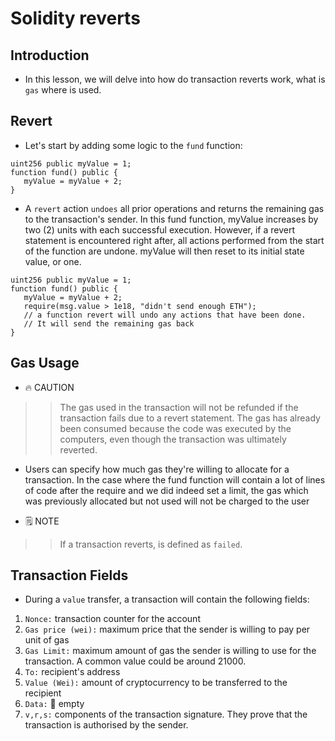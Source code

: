 # Solidity reverts

## Introduction
- In this lesson, we will delve into how do transaction reverts work, what is `gas` where is used.

## Revert
- Let's start by adding some logic to the `fund` function:
```
uint256 public myValue = 1;
function fund() public {
   myValue = myValue + 2;
}
```

- A `revert` action `undoes` all prior operations and returns the remaining gas to the transaction's sender. In this fund function, myValue increases by two (2) units with each successful execution. However, if a revert statement is encountered right after, all actions performed from the start of the function are undone. myValue will then reset to its initial state value, or one.

```
uint256 public myValue = 1;
function fund() public {
   myValue = myValue + 2;
   require(msg.value > 1e18, "didn't send enough ETH");
   // a function revert will undo any actions that have been done.
   // It will send the remaining gas back
}
```

## Gas Usage
- 🔥 CAUTION

>> The gas used in the transaction will not be refunded if the transaction fails due to a revert statement. The gas has already been consumed because the code was executed by the computers, even though the transaction was ultimately reverted.

- Users can specify how much gas they're willing to allocate for a transaction. In the case where the fund function will contain a lot of lines of code after the require and we did indeed set a limit, the gas which was previously allocated but not used will not be charged to the user

- 🗒️ NOTE

>> If a transaction reverts, is defined as `failed`.

## Transaction Fields
- During a `value` transfer, a transaction will contain the following fields:
1. `Nonce:` transaction counter for the account
2. `Gas price (wei):` maximum price that the sender is willing to pay per unit of gas
3. `Gas Limit:` maximum amount of gas the sender is willing to use for the transaction. A common value could be around 21000.
4. `To:` recipient's address
5. `Value (Wei):` amount of cryptocurrency to be transferred to the recipient
6. `Data:` 🫙 empty
7. `v,r,s:` components of the transaction signature. They prove that the transaction is authorised by the sender.

